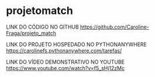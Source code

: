 # projetomatch
LINK DO CÓDIGO NO GITHUB https://github.com/Caroline-Fraga/projeto_match

LINK DO PROJETO HOSPEDADO NO PYTHONANYWHERE https://carolinefs.pythonanywhere.com/tarefas/

LINK DO VÍDEO DEMONSTRATIVO NO YOUTUBE https://www.youtube.com/watch?v=f5_sHj12zMc
